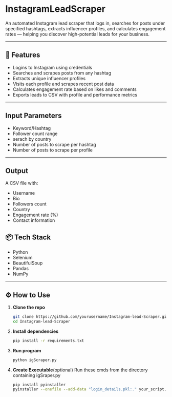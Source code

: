 # InstagramLeadScraper

An automated Instagram lead scraper that logs in, searches for posts under specified hashtags, extracts influencer profiles, and calculates engagement rates — helping you discover high-potential leads for your business.

---

## 🚀 Features

- Logins to Instagram using credentials 
- Searches and scrapes posts from any hashtag
- Extracts unique influencer profiles
- Visits each profile and scrapes recent post data
- Calculates engagement rate based on likes and comments
- Exports leads to CSV with profile and performance metrics

---

## Input Parameters

- Keyword/Hashtag
- Follower count range
- serach by country
- Number of posts to scrape per hashtag
- Number of posts to scrape per profile

---

## Output
A CSV file with:
- Username
- Bio
- Followers count
- Country
- Engagement rate (%)
- Contact information

## 📦 Tech Stack

- Python
- Selenium
- BeautifulSoup
- Pandas
- NumPy

---

## ⚙️ How to Use

1. **Clone the repo**
   ```bash
   git clone https://github.com/yourusername/Instagram-lead-Scraper.git
   cd Instagram-lead-Scraper
2. **Install dependencies**
   ```bash
   pip install -r requirements.txt
3. **Run program**
   ```bash
   python igScraper.py
4. **Create Executable**(optional)
   Run these cmds from the directory containing igSraper.py
   ```bash
   pip install pyinstaller
   pyinstaller --onefile --add-data "login_details.pkl:." your_script.py
